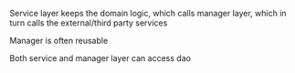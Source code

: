 Service layer keeps the domain logic, which calls manager layer, which in turn calls the external/third party services

Manager is often reusable

Both service and manager layer can access dao

